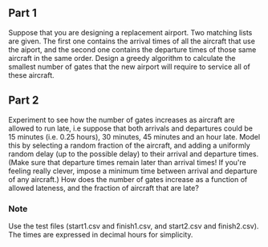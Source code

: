 ## Part 1 
Suppose that you are designing a replacement airport. Two matching lists are given. The first one contains the arrival times of all the aircraft that use the aiport, and the second one contains the departure times of those same aircraft in the same order.
Design a greedy algorithm to calculate the smallest number of gates that the new airport will require to service all of these aircraft.

## Part 2 
Experiment to see how the number of gates increases as aircraft are allowed to run late, i.e suppose that both arrivals and departures could be 15 minutes (i.e. 0.25 hours), 30 minutes, 45 minutes and an hour late. Model this by selecting a random fraction of the aircraft, and adding a uniformly random delay (up to the possible delay) to their arrival and departure times. (Make sure that departure times remain later than arrival times! If you're feeling really clever, impose a minimum time between arrival and departure of any aircraft.)
How does the number of gates increase as a function of allowed lateness, and the fraction of aircraft that are late?

### Note
Use the test files (start1.csv and finish1.csv, and start2.csv and finish2.csv). The times are expressed in decimal hours for simplicity.



